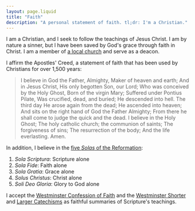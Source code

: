 ```yaml
---
layout: page.liquid
title: "Faith"
description: "A personal statement of faith. tl;dr: I'm a Christian."
---
```


I am a Christian, and I seek to follow the teachings of Jesus Christ. I am by
nature a sinner, but I have been saved by God's grace through faith in Christ. I
am a member of [a local church](https://www.covenantfellowship.org/) and serve
as a deacon.

I affirm the Apostles' Creed, a statement of faith that has been used by
Christians for over 1,500 years:

> I believe in God the Father, Almighty, Maker of heaven and earth; And in Jesus
> Christ, His only begotten Son, our Lord; Who was conceived by the Holy Ghost,
> Born of the virgin Mary; Suffered under Pontius Pilate, Was crucified, dead,
> and buried; He descended into hell. The third day He arose again from the
> dead; He ascended into heaven; And sits on the right hand of God the Father
> Almighty; From there he shall come to judge the quick and the dead. I believe
> in the Holy Ghost; The holy catholic church; the communion of saints; The
> forgiveness of sins; The resurrection of the body; And the life everlasting.
> Amen.

In addition, I believe in the
[five _Solas_ of the Reformation](https://www.ligonier.org/learn/articles/what-are-the-five-solas):

1. _Sola Scriptura_: Scripture alone
2. _Sola Fide_: Faith alone
3. _Sola Gratia_: Grace alone
4. _Solus Christus_: Christ alone
5. _Soli Deo Gloria_: Glory to God alone

I accept the
[Westminster Confession of Faith](https://thewestminsterstandard.org/the-westminster-confession/)
and the
[Westminster Shorter](https://thewestminsterstandard.org/westminster-shorter-catechism/)
and
[Larger Catechisms](https://thewestminsterstandard.org/westminster-larger-catechism/)
as faithful summaries of Scripture's teachings.
